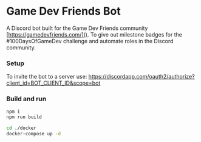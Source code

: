 # Game Dev Friends Bot

A Discord bot built for the Game Dev Friends community [https://gamedevfriends.com/](). To give out milestone badges for the #100DaysOfGameDev challenge and automate roles in the Discord community.

### **Setup**
To invite the bot to a server use:
https://discordapp.com/oauth2/authorize?client_id=BOT_CLIENT_ID&scope=bot


### **Build and run**
```sh
npm i
npm run build

cd ./docker
docker-compose up -d
```
